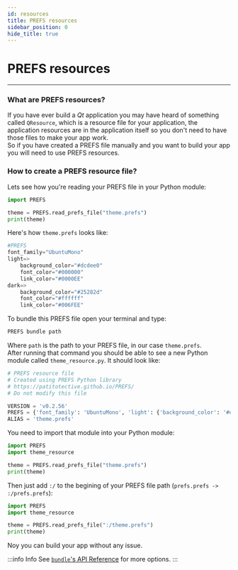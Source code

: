 ```yaml
---
id: resources
title: PREFS resources
sidebar_position: 0
hide_title: true
---
```


# PREFS resources
***
### What are PREFS resources?
If you have ever build a _Qt_ application you may have heard of something called `QResource`, which is a resource file for your application, the application resources are in the application itself so you don't need to have those files to make your app work.  
So if you have created a PREFS file manually and you want to build your app you will need to use PREFS resources.

### How to create a PREFS resource file?
Lets see how you're reading your PREFS file in your Python module:
```python title="main.py"
import PREFS

theme = PREFS.read_prefs_file("theme.prefs")
print(theme)
```
Here's how `theme.prefs` looks like:
```python title="theme.prefs"
#PREFS
font_family="UbuntuMono"
light=>
	background_color="#dcdee0"
	font_color="#000000"
	link_color="#0000EE"
dark=>
	background_color="#25282d"
	font_color="#ffffff"
	link_color="#006FEE"
```
To bundle this PREFS file open your terminal and type:
```bash
PREFS bundle path
```
Where `path` is the path to your PREFS file, in our case `theme.prefs`.  
After running that command you should be able to see a new Python module called `theme_resource.py`. It should look like:
```py title="theme_resource.py"
# PREFS resource file
# Created using PREFS Python library
# https://patitotective.github.io/PREFS/
# Do not modify this file

VERSION = 'v0.2.56'
PREFS = {'font_family': 'UbuntuMono', 'light': {'background_color': '#dcdee0', 'font_color': '#000000', 'link_color': '#0000EE'}, 'dark': {'background_color': '#25282d', 'font_color': '#ffffff', 'link_color': '#006FEE'}}
ALIAS = 'theme.prefs'
```
You need to import that module into your Python module:
```python title="main.py"
import PREFS
import theme_resource

theme = PREFS.read_prefs_file("theme.prefs")
print(theme)
```
Then just add `:/` to the begining of your PREFS file path (`prefs.prefs -> :/prefs.prefs`):
```py title="main.py"
import PREFS
import theme_resource

theme = PREFS.read_prefs_file(":/theme.prefs")
print(theme)
```
Noy you can build your app without any issue.

:::info Info
See [`bundle`'s API Reference](./api/cli#bundle) for more options. 
:::
